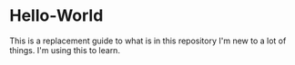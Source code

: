 # Hello-World
This is a replacement guide to what is in this repository
I'm new to a lot of things. I'm using this to learn.
